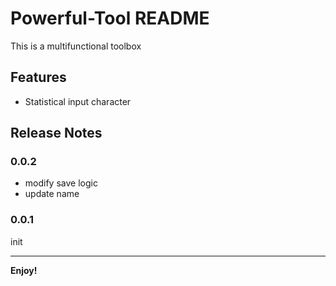 # Powerful-Tool README

This is a multifunctional toolbox

## Features

* Statistical input character




## Release Notes

### 0.0.2

* modify save logic
* update name


### 0.0.1

init


-----------------------------------------------------------------------------------------------------------

**Enjoy!**
